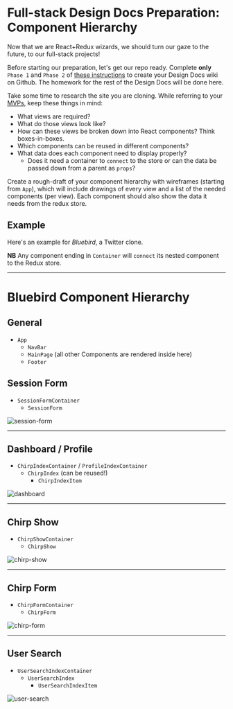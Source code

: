 # Full-stack Design Docs Preparation: Component Hierarchy

Now that we are React+Redux wizards, we should turn our gaze to the
future, to our full-stack projects!

Before starting our preparation, let's get our repo ready. Complete
**only** `Phase 1` and `Phase 2` of [these instructions][design-docs] to
create your Design Docs wiki on Github. The homework for the rest of the
Design Docs will be done here.

Take some time to research the site you are cloning. While referring to
your [MVPs][mvps], keep these things in mind:
- What views are required?
- What do those views look like?
- How can these views be broken down into React components? Think
  boxes-in-boxes.
- Which components can be reused in different components?
- What data does each component need to display properly?
  - Does it need a container to `connect` to the store or can the data
    be passed down from a parent as `props`?

[design-docs]: ../../proposal/full-stack-project-proposal.md
[mvps]: ../../proposal/mvp-list.md

Create a rough-draft of your component hierarchy with wireframes
(starting from `App`), which will include drawings of every view and a
list of the needed components (per view). Each component should also
show the data it needs from the redux store.

## Example

Here's an example for _Bluebird_, a Twitter clone.

**NB** Any component ending in `Container` will `connect` its nested
component to the Redux store.

---
# Bluebird Component Hierarchy

## General
+ `App`
  + `NavBar`
  + `MainPage` (all other Components are rendered inside here)
  + `Footer`

## Session Form
+ `SessionFormContainer`
  + `SessionForm`

![session-form](https://raw.githubusercontent.com/appacademy/bluebird/master/wiki/bluebird_session_page.png)

---

## Dashboard / Profile
+ `ChirpIndexContainer` / `ProfileIndexContainer`
  + `ChirpIndex` (can be reused!)
    + `ChirpIndexItem`

![dashboard](https://raw.githubusercontent.com/appacademy/bluebird/master/wiki/bluebird_dashboard_page.png)

---

## Chirp Show
+ `ChirpShowContainer`
  + `ChirpShow`

![chirp-show](https://raw.githubusercontent.com/appacademy/bluebird/master/wiki/bluebird_show_chirp_page.png)

---

## Chirp Form
+ `ChirpFormContainer`
  + `ChirpForm`

![chirp-form](https://raw.githubusercontent.com/appacademy/bluebird/master/wiki/bluebird_chirp_form_page.png)

---

## User Search
+ `UserSearchIndexContainer`
  + `UserSearchIndex`
    + `UserSearchIndexItem`

![user-search](https://raw.githubusercontent.com/appacademy/bluebird/master/wiki/bluebird_user_search.png)
